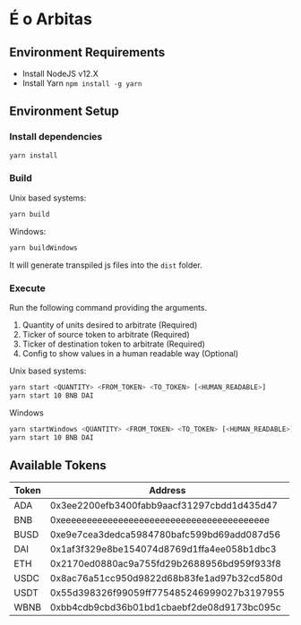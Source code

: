 # É o Arbitas

## Environment Requirements

* Install NodeJS v12.X
* Install Yarn `npm install -g yarn`

## Environment Setup

### Install dependencies

```sh
yarn install
```

### Build

Unix based systems:
```sh
yarn build
```

Windows:
```sh
yarn buildWindows
```

It will generate transpiled js files into the `dist` folder.

### Execute

Run the following command providing the arguments.

1. Quantity of units desired to arbitrate (Required)
2. Ticker of source token to arbitrate (Required)
3. Ticker of destination token to arbitrate (Required)
4. Config to show values in a human readable way (Optional)

Unix based systems:
```sh
yarn start <QUANTITY> <FROM_TOKEN> <TO_TOKEN> [<HUMAN_READABLE>]
yarn start 10 BNB DAI
```

Windows
```sh
yarn startWindows <QUANTITY> <FROM_TOKEN> <TO_TOKEN> [<HUMAN_READABLE>]
yarn start 10 BNB DAI
```

## Available Tokens

| Token | Address                                   |
| ----- | ------------------------------------------ |
| ADA   | 0x3ee2200efb3400fabb9aacf31297cbdd1d435d47 |
| BNB   | 0xeeeeeeeeeeeeeeeeeeeeeeeeeeeeeeeeeeeeeeee |
| BUSD  | 0xe9e7cea3dedca5984780bafc599bd69add087d56 |
| DAI   | 0x1af3f329e8be154074d8769d1ffa4ee058b1dbc3 |
| ETH   | 0x2170ed0880ac9a755fd29b2688956bd959f933f8 |
| USDC  | 0x8ac76a51cc950d9822d68b83fe1ad97b32cd580d |
| USDT  | 0x55d398326f99059ff775485246999027b3197955 |
| WBNB  | 0xbb4cdb9cbd36b01bd1cbaebf2de08d9173bc095c |
